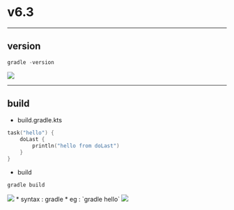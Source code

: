 # v6.3

---

## version
````ps1
gradle -version
````
<img src="https://i.imgur.com/xJV2kT1.png">

---

## build
* build.gradle.kts
````ps1
task("hello") {
    doLast {
        println("hello from doLast")
    }
}
````
* build
````ps1
gradle build
````
<img src="https://i.imgur.com/aaRmNyl.png">
* syntax : gradle <taskName>
* eg : `gradle hello`
<img src="https://i.imgur.com/Kdzqpo9.png">

